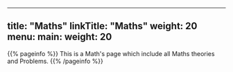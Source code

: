 
---
title: "Maths"
linkTitle: "Maths"
weight: 20
menu:
  main:
    weight: 20
---

{{% pageinfo %}}
This is a Math's page which include all Maths theories and Problems.
{{% /pageinfo %}}





